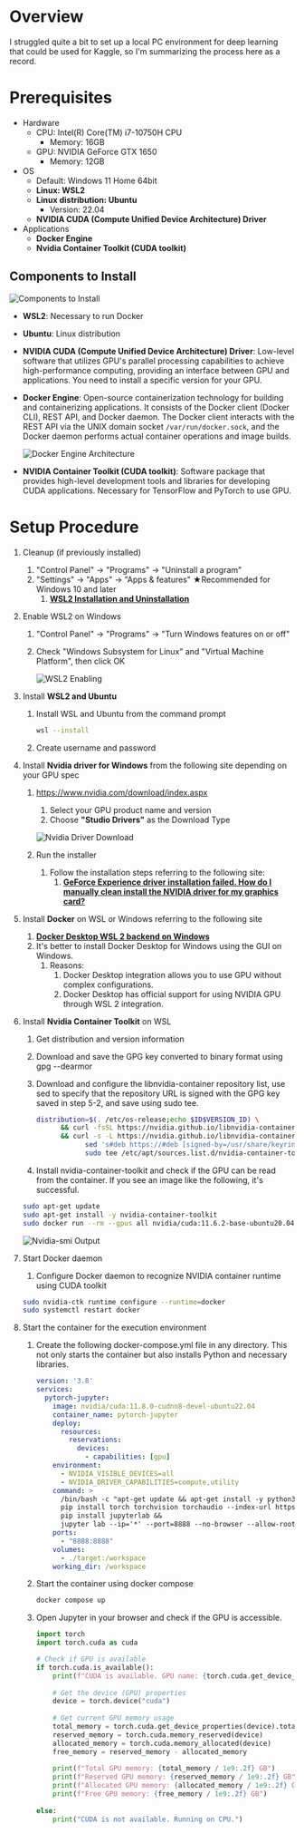 # Overview

I struggled quite a bit to set up a local PC environment for deep learning that could be used for Kaggle, so I'm summarizing the process here as a record.

# Prerequisites

- Hardware
  - CPU: Intel(R) Core(TM) i7-10750H CPU
    - Memory: 16GB
  - GPU: NVIDIA GeForce GTX 1650
    - Memory: 12GB
- OS
  - Default: Windows 11 Home 64bit
  - **Linux: WSL2**
  - **Linux distribution: Ubuntu**
    - Version: 22.04
  - **NVIDIA CUDA (Compute Unified Device Architecture) Driver**
- Applications
  - **Docker Engine**
  - **Nvidia Container Toolkit (CUDA toolkit)**

## Components to Install

![Components to Install](./images/docker.png)

- **WSL2**: Necessary to run Docker
- **Ubuntu**: Linux distribution
- **NVIDIA CUDA (Compute Unified Device Architecture) Driver**: Low-level software that utilizes GPU's parallel processing capabilities to achieve high-performance computing, providing an interface between GPU and applications. You need to install a specific version for your GPU.
- **Docker Engine**: Open-source containerization technology for building and containerizing applications. It consists of the Docker client (Docker CLI), REST API, and Docker daemon. The Docker client interacts with the REST API via the UNIX domain socket `/var/run/docker.sock`, and the Docker daemon performs actual container operations and image builds.
    
    ![Docker Engine Architecture](images/docker_component.png)
    
- **NVIDIA Container Toolkit (CUDA toolkit)**: Software package that provides high-level development tools and libraries for developing CUDA applications. Necessary for TensorFlow and PyTorch to use GPU.

# Setup Procedure

1. Cleanup (if previously installed)
    1. "Control Panel" → "Programs" → "Uninstall a program"
    2. "Settings" → "Apps" → "Apps & features" ★Recommended for Windows 10 and later
        1. [**WSL2 Installation and Uninstallation**](https://qiita.com/zakoken/items/61141df6aeae9e3f8e36)
2. Enable WSL2 on Windows
    1. "Control Panel" → "Programs" → "Turn Windows features on or off"
    2. Check "Windows Subsystem for Linux" and "Virtual Machine Platform", then click OK
        
        ![WSL2 Enabling](images/windows_settings.png)
        
3. Install **WSL2 and Ubuntu**
    1. Install WSL and Ubuntu from the command prompt
        
        ```bash
        wsl --install
        ```
        
    2. Create username and password
4. Install **Nvidia driver for Windows** from the following site depending on your GPU spec
    1. https://www.nvidia.com/download/index.aspx
        1. Select your GPU product name and version
        2. Choose **"Studio Drivers"** as the Download Type
        
        ![Nvidia Driver Download](images/nvidia_driver.png)
        
    2. Run the installer
        1. Follow the installation steps referring to the following site:
            1. [**GeForce Experience driver installation failed. How do I manually clean install the NVIDIA driver for my graphics card?**](https://nvidia.custhelp.com/app/answers/detail/a_id/10/related/1)
5. Install **Docker** on WSL or Windows referring to the following site
    1. [**Docker Desktop WSL 2 backend on Windows**](https://docs.docker.com/desktop/wsl/#download)
    2. It's better to install Docker Desktop for Windows using the GUI on Windows.
        1. Reasons:
            1. Docker Desktop integration allows you to use GPU without complex configurations.
            2. Docker Desktop has official support for using NVIDIA GPU through WSL 2 integration.
6. Install **Nvidia Container Toolkit** on WSL
    1. Get distribution and version information
    2. Download and save the GPG key converted to binary format using gpg --dearmor
    3. Download and configure the libnvidia-container repository list, use sed to specify that the repository URL is signed with the GPG key saved in step 5-2, and save using sudo tee.
        
        ```bash
        distribution=$(. /etc/os-release;echo $ID$VERSION_ID) \
              && curl -fsSL https://nvidia.github.io/libnvidia-container/gpgkey | sudo gpg --dearmor -o /usr/share/keyrings/nvidia-container-toolkit-keyring.gpg \
              && curl -s -L https://nvidia.github.io/libnvidia-container/$distribution/libnvidia-container.list | \
                    sed 's#deb https://#deb [signed-by=/usr/share/keyrings/nvidia-container-toolkit-keyring.gpg] https://#g' | \
                    sudo tee /etc/apt/sources.list.d/nvidia-container-toolkit.list
        ```
        
    4. Install nvidia-container-toolkit and check if the GPU can be read from the container. If you see an image like the following, it's successful.
    
    ```bash
    sudo apt-get update
    sudo apt-get install -y nvidia-container-toolkit
    sudo docker run --rm --gpus all nvidia/cuda:11.6.2-base-ubuntu20.04 nvidia-smi
    ```
    
    ![Nvidia-smi Output](images/result_of_nvidia_smi.png)
    
7. Start Docker daemon
    1. Configure Docker daemon to recognize NVIDIA container runtime using CUDA toolkit
    
    ```bash
    sudo nvidia-ctk runtime configure --runtime=docker
    sudo systemctl restart docker
    ```
    
8. Start the container for the execution environment
    1. Create the following docker-compose.yml file in any directory. This not only starts the container but also installs Python and necessary libraries.
        
        ```yaml
        version: '3.8'
        services:
          pytorch-jupyter:
            image: nvidia/cuda:11.8.0-cudnn8-devel-ubuntu22.04
            container_name: pytorch-jupyter
            deploy:
              resources:
                reservations:
                  devices:
                    - capabilities: [gpu]
            environment:
              - NVIDIA_VISIBLE_DEVICES=all
              - NVIDIA_DRIVER_CAPABILITIES=compute,utility
            command: >
              /bin/bash -c "apt-get update && apt-get install -y python3 python3-pip &&
              pip install torch torchvision torchaudio --index-url https://download.pytorch.org/whl/cu118 &&
              pip install jupyterlab &&
              jupyter lab --ip='*' --port=8888 --no-browser --allow-root --NotebookApp.token='' --NotebookApp.password=''"
            ports:
              - "8888:8888"
            volumes:
              - ./target:/workspace
            working_dir: /workspace
        ```
        
    2. Start the container using docker compose
        
        ```bash
        docker compose up
        ```
        
    3. Open Jupyter in your browser and check if the GPU is accessible.
        
        ```python
        import torch
        import torch.cuda as cuda
        
        # Check if GPU is available
        if torch.cuda.is_available():
            print(f"CUDA is available. GPU name: {torch.cuda.get_device_name(0)}")
            
            # Get the device (GPU) properties
            device = torch.device("cuda")
            
            # Get current GPU memory usage
            total_memory = torch.cuda.get_device_properties(device).total_memory
            reserved_memory = torch.cuda.memory_reserved(device)
            allocated_memory = torch.cuda.memory_allocated(device)
            free_memory = reserved_memory - allocated_memory
            
            print(f"Total GPU memory: {total_memory / 1e9:.2f} GB")
            print(f"Reserved GPU memory: {reserved_memory / 1e9:.2f} GB")
            print(f"Allocated GPU memory: {allocated_memory / 1e9:.2f} GB")
            print(f"Free GPU memory: {free_memory / 1e9:.2f} GB")
            
        else:
            print("CUDA is not available. Running on CPU.")
        ```

